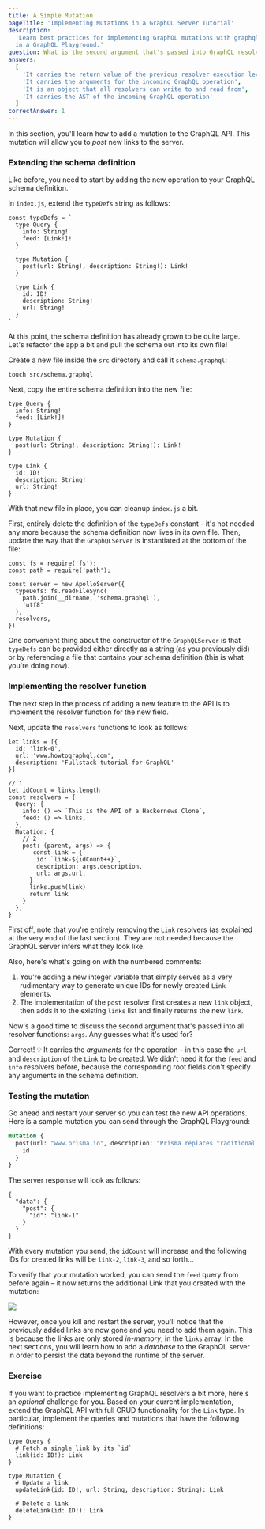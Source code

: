 ```yaml
---
title: A Simple Mutation
pageTitle: 'Implementing Mutations in a GraphQL Server Tutorial'
description:
  'Learn best practices for implementing GraphQL mutations with graphql-js, Node.js & Prisma. Test your implementation
  in a GraphQL Playground.'
question: What is the second argument that's passed into GraphQL resolvers used for?
answers:
  [
    'It carries the return value of the previous resolver execution level',
    'It carries the arguments for the incoming GraphQL operation',
    'It is an object that all resolvers can write to and read from',
    'It carries the AST of the incoming GraphQL operation'
  ]
correctAnswer: 1
---
```


In this section, you'll learn how to add a mutation to the GraphQL API. This mutation will allow you to _post_ new links
to the server.

### Extending the schema definition

Like before, you need to start by adding the new operation to your GraphQL schema definition.

<Instruction>

In `index.js`, extend the `typeDefs` string as follows:

```js{7-9}(path="../hackernews-node/src/index.js")
const typeDefs = `
  type Query {
    info: String!
    feed: [Link!]!
  }

  type Mutation {
    post(url: String!, description: String!): Link!
  }

  type Link {
    id: ID!
    description: String!
    url: String!
  }
`
```

</Instruction>

At this point, the schema definition has already grown to be quite large. Let's refactor the app a bit and pull the
schema out into its own file!

<Instruction>

Create a new file inside the `src` directory and call it `schema.graphql`:

```bash(path="../hackernews-node/src)
touch src/schema.graphql
```

</Instruction>

<Instruction>

Next, copy the entire schema definition into the new file:

```graphql(path="../hackernews-node/src/schema.graphql)
type Query {
  info: String!
  feed: [Link!]!
}

type Mutation {
  post(url: String!, description: String!): Link!
}

type Link {
  id: ID!
  description: String!
  url: String!
}
```

</Instruction>

With that new file in place, you can cleanup `index.js` a bit.

<Instruction>

First, entirely delete the definition of the `typeDefs` constant - it's not needed any more because the schema
definition now lives in its own file. Then, update the way that the `GraphQLServer` is instantiated at the bottom of the
file:

```js{5-8}(path="../hackernews-node/src/index.js)
const fs = require('fs');
const path = require('path');

const server = new ApolloServer({
  typeDefs: fs.readFileSync(
    path.join(__dirname, 'schema.graphql'),
    'utf8'
  ),
  resolvers,
})
```

</Instruction>

One convenient thing about the constructor of the `GraphQLServer` is that `typeDefs` can be provided either directly as
a string (as you previously did) or by referencing a file that contains your schema definition (this is what you're
doing now).

### Implementing the resolver function

The next step in the process of adding a new feature to the API is to implement the resolver function for the new field.

<Instruction>

Next, update the `resolvers` functions to look as follows:

```js{7,13-24}(path="../hackernews-node/src/index.js")
let links = [{
  id: 'link-0',
  url: 'www.howtographql.com',
  description: 'Fullstack tutorial for GraphQL'
}]

// 1
let idCount = links.length
const resolvers = {
  Query: {
    info: () => `This is the API of a Hackernews Clone`,
    feed: () => links,
  },
  Mutation: {
    // 2
    post: (parent, args) => {
       const link = {
        id: `link-${idCount++}`,
        description: args.description,
        url: args.url,
      }
      links.push(link)
      return link
    }
  },
}
```

</Instruction>

First off, note that you're entirely removing the `Link` resolvers (as explained at the very end of the last section).
They are not needed because the GraphQL server infers what they look like.

Also, here's what's going on with the numbered comments:

1. You're adding a new integer variable that simply serves as a very rudimentary way to generate unique IDs for newly
   created `Link` elements.
1. The implementation of the `post` resolver first creates a new `link` object, then adds it to the existing `links`
   list and finally returns the new `link`.

Now's a good time to discuss the second argument that's passed into all resolver functions: `args`. Any guesses what
it's used for?

Correct! 💡 It carries the _arguments_ for the operation – in this case the `url` and `description` of the `Link` to be
created. We didn't need it for the `feed` and `info` resolvers before, because the corresponding root fields don't
specify any arguments in the schema definition.

### Testing the mutation

Go ahead and restart your server so you can test the new API operations. Here is a sample mutation you can send through
the GraphQL Playground:

```graphql
mutation {
  post(url: "www.prisma.io", description: "Prisma replaces traditional ORMs") {
    id
  }
}
```

The server response will look as follows:

```json(nocopy)
{
  "data": {
    "post": {
      "id": "link-1"
    }
  }
}
```

With every mutation you send, the `idCount` will increase and the following IDs for created links will be `link-2`,
`link-3`, and so forth...

To verify that your mutation worked, you can send the `feed` query from before again – it now returns the additional
Link that you created with the mutation:

![](https://imgur.com/ZfJQwdB.png)

However, once you kill and restart the server, you'll notice that the previously added links are now gone and you need
to add them again. This is because the links are only stored _in-memory_, in the `links` array. In the next sections,
you will learn how to add a _database_ to the GraphQL server in order to persist the data beyond the runtime of the
server.

### Exercise

If you want to practice implementing GraphQL resolvers a bit more, here's an _optional_ challenge for you. Based on your
current implementation, extend the GraphQL API with full CRUD functionality for the `Link` type. In particular,
implement the queries and mutations that have the following definitions:

```graphql(nocopy)
type Query {
  # Fetch a single link by its `id`
  link(id: ID!): Link
}

type Mutation {
  # Update a link
  updateLink(id: ID!, url: String, description: String): Link

  # Delete a link
  deleteLink(id: ID!): Link
}
```
